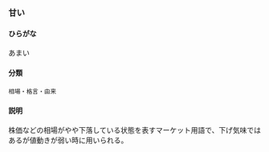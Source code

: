 <div style="display:none;">

## [あ行](securities-terms?id=あ行)

</div>

### 甘い

#### ひらがな

あまい

#### 分類

`相場・格言・由来`

#### 説明

株価などの相場がやや下落している状態を表すマーケット用語で、下げ気味ではあるが値動きが弱い時に用いられる。

<div style="display:none;">

## [か行](securities-terms?id=か行)
## [さ行](securities-terms?id=さ行)
## [た行](securities-terms?id=た行)
## [な行](securities-terms?id=な行)
## [は行](securities-terms?id=は行)
## [ま行](securities-terms?id=ま行)
## [や行](securities-terms?id=や行)
## [ら行](securities-terms?id=ら行)
## [わ行](securities-terms?id=わ行)
## [英数字・記号](securities-terms?id=英数字・記号)

</div>

